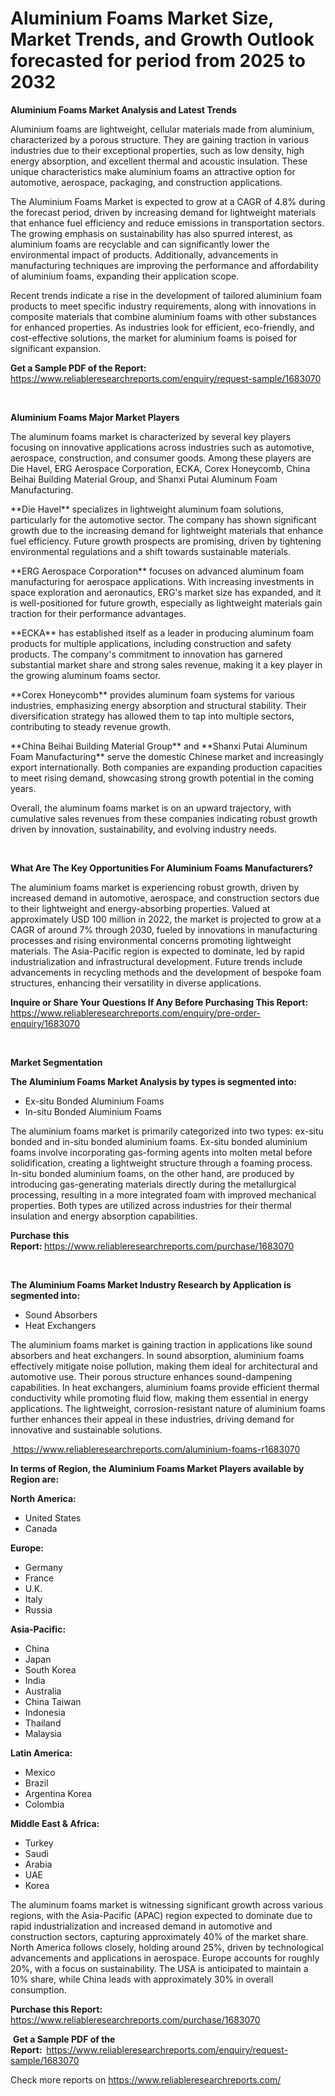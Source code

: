 <p><h1>Aluminium Foams Market Size, Market Trends, and Growth Outlook forecasted for period from 2025 to 2032</h1></p><p><strong>Aluminium Foams Market Analysis and Latest Trends</strong></p>
<p><p>Aluminium foams are lightweight, cellular materials made from aluminium, characterized by a porous structure. They are gaining traction in various industries due to their exceptional properties, such as low density, high energy absorption, and excellent thermal and acoustic insulation. These unique characteristics make aluminium foams an attractive option for automotive, aerospace, packaging, and construction applications.</p><p>The Aluminium Foams Market is expected to grow at a CAGR of 4.8% during the forecast period, driven by increasing demand for lightweight materials that enhance fuel efficiency and reduce emissions in transportation sectors. The growing emphasis on sustainability has also spurred interest, as aluminium foams are recyclable and can significantly lower the environmental impact of products. Additionally, advancements in manufacturing techniques are improving the performance and affordability of aluminium foams, expanding their application scope.</p><p>Recent trends indicate a rise in the development of tailored aluminium foam products to meet specific industry requirements, along with innovations in composite materials that combine aluminium foams with other substances for enhanced properties. As industries look for efficient, eco-friendly, and cost-effective solutions, the market for aluminium foams is poised for significant expansion.</p></p>
<p><strong>Get a Sample PDF of the Report:&nbsp;</strong> <a href="https://www.reliableresearchreports.com/enquiry/request-sample/1683070?utm_campaign=1581&utm_medium=2&utm_source=Github&utm_content=ia&utm_term=30012025&utm_id=aluminium-foams">https://www.reliableresearchreports.com/enquiry/request-sample/1683070</a></p>
<p>&nbsp;</p>
<p><strong>Aluminium Foams Major Market Players</strong></p>
<p><p>The aluminum foams market is characterized by several key players focusing on innovative applications across industries such as automotive, aerospace, construction, and consumer goods. Among these players are Die Havel, ERG Aerospace Corporation, ECKA, Corex Honeycomb, China Beihai Building Material Group, and Shanxi Putai Aluminum Foam Manufacturing.</p><p>**Die Havel** specializes in lightweight aluminum foam solutions, particularly for the automotive sector. The company has shown significant growth due to the increasing demand for lightweight materials that enhance fuel efficiency. Future growth prospects are promising, driven by tightening environmental regulations and a shift towards sustainable materials.</p><p>**ERG Aerospace Corporation** focuses on advanced aluminum foam manufacturing for aerospace applications. With increasing investments in space exploration and aeronautics, ERG's market size has expanded, and it is well-positioned for future growth, especially as lightweight materials gain traction for their performance advantages.</p><p>**ECKA** has established itself as a leader in producing aluminum foam products for multiple applications, including construction and safety products. The company's commitment to innovation has garnered substantial market share and strong sales revenue, making it a key player in the growing aluminum foams sector.</p><p>**Corex Honeycomb** provides aluminum foam systems for various industries, emphasizing energy absorption and structural stability. Their diversification strategy has allowed them to tap into multiple sectors, contributing to steady revenue growth.</p><p>**China Beihai Building Material Group** and **Shanxi Putai Aluminum Foam Manufacturing** serve the domestic Chinese market and increasingly export internationally. Both companies are expanding production capacities to meet rising demand, showcasing strong growth potential in the coming years.</p><p>Overall, the aluminum foams market is on an upward trajectory, with cumulative sales revenues from these companies indicating robust growth driven by innovation, sustainability, and evolving industry needs.</p></p>
<p>&nbsp;</p>
<p><strong>What Are The Key Opportunities For Aluminium Foams Manufacturers?</strong></p>
<p><p>The aluminium foams market is experiencing robust growth, driven by increased demand in automotive, aerospace, and construction sectors due to their lightweight and energy-absorbing properties. Valued at approximately USD 100 million in 2022, the market is projected to grow at a CAGR of around 7% through 2030, fueled by innovations in manufacturing processes and rising environmental concerns promoting lightweight materials. The Asia-Pacific region is expected to dominate, led by rapid industrialization and infrastructural development. Future trends include advancements in recycling methods and the development of bespoke foam structures, enhancing their versatility in diverse applications.</p></p>
<p><strong>Inquire or Share Your Questions If Any Before Purchasing This Report:</strong> <a href="https://www.reliableresearchreports.com/enquiry/pre-order-enquiry/1683070?utm_campaign=1581&utm_medium=2&utm_source=Github&utm_content=ia&utm_term=30012025&utm_id=aluminium-foams">https://www.reliableresearchreports.com/enquiry/pre-order-enquiry/1683070</a></p>
<p>&nbsp;</p>
<p><strong>Market Segmentation</strong></p>
<p><strong>The Aluminium Foams Market Analysis by types is segmented into:</strong></p>
<p><ul><li>Ex-situ Bonded Aluminium Foams</li><li>In-situ Bonded Aluminium Foams</li></ul></p>
<p><p>The aluminium foams market is primarily categorized into two types: ex-situ bonded and in-situ bonded aluminium foams. Ex-situ bonded aluminium foams involve incorporating gas-forming agents into molten metal before solidification, creating a lightweight structure through a foaming process. In-situ bonded aluminium foams, on the other hand, are produced by introducing gas-generating materials directly during the metallurgical processing, resulting in a more integrated foam with improved mechanical properties. Both types are utilized across industries for their thermal insulation and energy absorption capabilities.</p></p>
<p><strong>Purchase this Report:&nbsp;</strong><a href="https://www.reliableresearchreports.com/purchase/1683070?utm_campaign=1581&utm_medium=2&utm_source=Github&utm_content=ia&utm_term=30012025&utm_id=aluminium-foams">https://www.reliableresearchreports.com/purchase/1683070</a></p>
<p>&nbsp;</p>
<p><strong>The Aluminium Foams Market Industry Research by Application is segmented into:</strong></p>
<p><ul><li>Sound Absorbers</li><li>Heat Exchangers</li></ul></p>
<p><p>The aluminium foams market is gaining traction in applications like sound absorbers and heat exchangers. In sound absorption, aluminium foams effectively mitigate noise pollution, making them ideal for architectural and automotive use. Their porous structure enhances sound-dampening capabilities. In heat exchangers, aluminium foams provide efficient thermal conductivity while promoting fluid flow, making them essential in energy applications. The lightweight, corrosion-resistant nature of aluminium foams further enhances their appeal in these industries, driving demand for innovative and sustainable solutions.</p></p>
<p><a href="https://www.reliableresearchreports.com/aluminium-foams-r1683070?utm_campaign=1581&utm_medium=2&utm_source=Github&utm_content=ia&utm_term=30012025&utm_id=aluminium-foams">&nbsp;https://www.reliableresearchreports.com/aluminium-foams-r1683070</a></p>
<p><strong>In terms of Region, the Aluminium Foams Market Players available by Region are:</strong></p>
<p>
    <p> <strong> North America: </strong>
        <ul>
            <li>United States</li>
            <li>Canada</li>
        </ul>
        </p> 
    <p> <strong> Europe: </strong>
        <ul>
            <li>Germany</li>
            <li>France</li>
            <li>U.K.</li>
            <li>Italy</li>
            <li>Russia</li>
        </ul>
        </p> 
    <p> <strong> Asia-Pacific: </strong>
        <ul>
            <li>China</li>
            <li>Japan</li>
            <li>South Korea</li>
            <li>India</li>
            <li>Australia</li>
            <li>China Taiwan</li>
            <li>Indonesia</li>
            <li>Thailand</li>
            <li>Malaysia</li>
        </ul>
        </p> 
    <p> <strong> Latin America: </strong>
        <ul>
            <li>Mexico</li>
            <li>Brazil</li>
            <li>Argentina Korea</li>
            <li>Colombia</li>
        </ul>
        </p> 
    <p> <strong> Middle East & Africa: </strong>
        <ul>
            <li>Turkey</li>
            <li>Saudi</li>
            <li>Arabia</li>
            <li>UAE</li>
            <li>Korea</li>
        </ul>
    </p>
    </p>
<p><p>The aluminum foams market is witnessing significant growth across various regions, with the Asia-Pacific (APAC) region expected to dominate due to rapid industrialization and increased demand in automotive and construction sectors, capturing approximately 40% of the market share. North America follows closely, holding around 25%, driven by technological advancements and applications in aerospace. Europe accounts for roughly 20%, with a focus on sustainability. The USA is anticipated to maintain a 10% share, while China leads with approximately 30% in overall consumption.</p></p>
<p><strong>Purchase this Report: </strong><a href="https://www.reliableresearchreports.com/purchase/1683070?utm_campaign=1581&utm_medium=2&utm_source=Github&utm_content=ia&utm_term=30012025&utm_id=aluminium-foams">https://www.reliableresearchreports.com/purchase/1683070</a></p>
<p>&nbsp;<strong>Get a Sample PDF of the Report:&nbsp;&nbsp;</strong><a href="https://www.reliableresearchreports.com/enquiry/request-sample/1683070?utm_campaign=1581&utm_medium=2&utm_source=Github&utm_content=ia&utm_term=30012025&utm_id=aluminium-foams">https://www.reliableresearchreports.com/enquiry/request-sample/1683070</a></p>
<p><strong></strong></p>
<p>Check more reports on <a href="https://www.reliableresearchreports.com/?utm_campaign=1581&utm_medium=2&utm_source=Github&utm_content=ia&utm_term=30012025&utm_id=aluminium-foams">https://www.reliableresearchreports.com/</a></p>